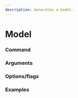 ```yaml
---
description: Generates a model.
---
```


# Model

### Command



### Arguments



### Options/flags



### Examples

